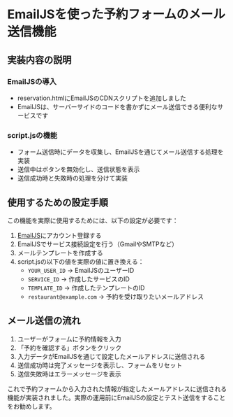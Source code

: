 # EmailJSを使った予約フォームのメール送信機能

## 実装内容の説明

### EmailJSの導入
- reservation.htmlにEmailJSのCDNスクリプトを追加しました
- EmailJSは、サーバーサイドのコードを書かずにメール送信できる便利なサービスです

### script.jsの機能
- フォーム送信時にデータを収集し、EmailJSを通じてメール送信する処理を実装
- 送信中はボタンを無効化し、送信状態を表示
- 送信成功時と失敗時の処理を分けて実装

## 使用するための設定手順

この機能を実際に使用するためには、以下の設定が必要です：

1. [EmailJS](https://www.emailjs.com/)にアカウント登録する
2. EmailJSでサービス接続設定を行う（GmailやSMTPなど）
3. メールテンプレートを作成する
4. script.jsの以下の値を実際の値に置き換える：
   - `YOUR_USER_ID` → EmailJSのユーザーID
   - `SERVICE_ID` → 作成したサービスのID
   - `TEMPLATE_ID` → 作成したテンプレートのID
   - `restaurant@example.com` → 予約を受け取りたいメールアドレス

## メール送信の流れ

1. ユーザーがフォームに予約情報を入力
2. 「予約を確認する」ボタンをクリック
3. 入力データがEmailJSを通じて設定したメールアドレスに送信される
4. 送信成功時は完了メッセージを表示し、フォームをリセット
5. 送信失敗時はエラーメッセージを表示

これで予約フォームから入力された情報が指定したメールアドレスに送信される機能が実装されました。実際の運用前にEmailJSの設定とテスト送信をすることをお勧めします。